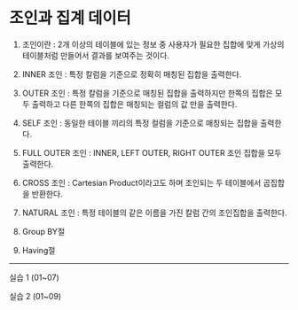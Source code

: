 # 조인과 집계 데이터

1. 조인이란 : 2개 이상의 테이블에 있는 정보 중 사용자가 필요한 집합에 맞게 가상의 테이블처럼 만들어서 결과를 보여주는 것이다.

2. INNER 조인 : 특정 칼럼을 기준으로 정확히 매칭된 집합을 출력한다.

3. OUTER 조인 : 특정 칼럼을 기준으로 매칭된 집합을 출력하지만 한쪽의 집합은 모두 출력하고 다른 한쪽의 집합은 매칭되는 컬럼의 값 만을 출력한다.

4. SELF 조인 : 동일한 테이블 끼리의 특정 컬럼을 기준으로 매칭되는 집합을 출력한다.

5. FULL OUTER 조인 : INNER, LEFT OUTER, RIGHT OUTER 조인 집합을 모두 출력한다.

6. CROSS 조인 : Cartesian Product이라고도 하며 조인되는 두 테이블에서 곱집합을 반환한다.

7. NATURAL 조인 : 특정 테이블의 같은 이름을 가진 칼럼 간의 조인집합을 출력한다.

8. Group BY절

9. Having절

----------------------------------------------------------------------------------------
실습 1 (01~07)

실습 2 (01~09)
